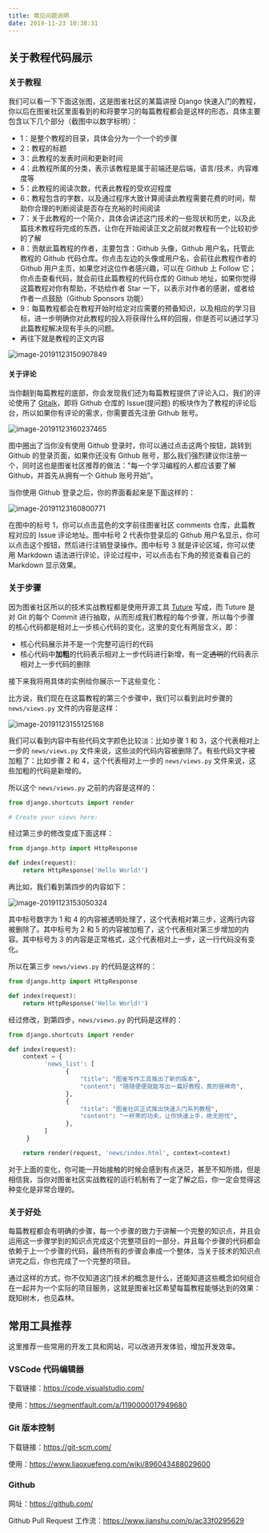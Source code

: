 ```yaml
---
title: 常见问题说明
date: 2019-11-23 10:38:31
---
```


## 关于教程代码展示

### 关于教程

我们可以看一下下面这张图，这是图雀社区的某篇讲授 Django 快速入门的教程，你以后在图雀社区里面看到的和将要学习的每篇教程都会是这样的形态，具体主要包含以下几个部分（截图中以数字标明）：

- 1：是整个教程的目录，具体会分为一个一个的步骤
- 2：教程的标题
- 3：此教程的发表时间和更新时间
- 4：此教程所属的分类，表示该教程是属于前端还是后端，语言/技术，内容难度等
- 5：此教程的阅读次数，代表此教程的受欢迎程度
- 6：教程包含的字数，以及通过程序大致计算阅读此教程需要花费的时间，帮助你合理的判断阅读是否存在充裕的时间阅读
- 7：关于此教程的一个简介，具体会讲述这门技术的一些现状和历史，以及此篇技术教程将完成的东西，让你在开始阅读正文之前就对教程有一个比较初步的了解
- 8：贡献此篇教程的作者，主要包含：Github 头像，Github 用户名，托管此教程的 Github 代码仓库。你点击左边的头像或用户名，会前往此教程作者的 Github 用户主页，如果您对这位作者感兴趣，可以在 Github 上 Follow 它；你点击查看代码，就会前往此篇教程的代码仓库的 Github 地址，如果你觉得这篇教程对你有帮助，不妨给作者 Star 一下，以表示对作者的感谢，或者给作者一点鼓励（Github Sponsors 功能）
- 9：每篇教程都会在教程开始时给定对应需要的预备知识，以及相应的学习目标，进一步明确你对此教程的投入将获得什么样的回报，你是否可以通过学习此篇教程解决现有手头的问题。
- 再往下就是教程的正文内容

![image-20191123150907849](/images/image-20191123150907849.png)

#### 关于评论

当你翻到每篇教程的底部，你会发现我们还为每篇教程提供了评论入口，我们的评论使用了 [Gitalk](https://github.com/gitalk/gitalk)，即将 Github 仓库的 Issue(提问题) 的板块作为了教程的评论后台，所以如果你有评论的需求，你需要首先注册 Github 账号。

![image-20191123160237465](/images/image-20191123160237465.png)

图中圈出了当你没有使用 Github 登录时，你可以通过点击这两个按钮，跳转到 Github 的登录页面，如果你还没有 Github 账号，那么我们强烈建议你注册一个，同时这也是图雀社区推荐的做法："每一个学习编程的人都应该要了解 Github，并首先从拥有一个 Github 账号开始”。

当你使用 Github 登录之后，你的界面看起来是下面这样的：

![image-20191123160800771](/images/image-20191123160800771.png)

在图中的标号 1，你可以点击蓝色的文字前往图雀社区 comments 仓库，此篇教程对应的 Issue 评论地址。图中标号 2 代表你登录后的 Github 用户名显示，你可以点击这个按钮，然后进行注销登录操作。图中标号 3 就是评论区域，你可以使用 Markdown 语法进行评论，评论过程中，可以点击右下角的预览查看自己的 Markdown 显示效果。

### 关于步骤

因为图雀社区所以的技术实战教程都是使用开源工具 [Tuture](https://github.com/tuture-dev/tuture) 写成，而 Tuture 是对 Git 的每个 Commit 进行抽取，从而形成我们教程的每个步骤，所以每个步骤的核心代码都是相对上一步核心代码的变化，这里的变化有两层含义，即：

- 核心代码展示并不是一个完整可运行的代码
- 核心代码中**加粗**的代码表示相对上一步代码进行新增，有一定~~透明~~的代码表示相对上一步代码的删除

接下来我将用具体的实例给你展示一下这些变化：

比方说，我们现在在这篇教程的第三个步骤中，我们可以看到此时步骤的 `news/views.py` 文件的内容是这样：

![image-20191123155125168](/images/image-20191123155125168.png)

我们可以看到内容中有些代码文字颜色比较淡：比如步骤 1 和 3，这个代表相对上一步的 `news/views.py` 文件来说，这些淡的代码内容被删除了。有些代码文字被加粗了：比如步骤 2 和 4，这个代表相对上一步的 `news/views.py` 文件来说，这些加粗的代码是新增的。

所以这个 `news/views.py` 之前的内容是这样的：

```Python
from django.shortcuts import render

# Create your views here:
```

经过第三步的修改变成下面这样：

```Python
from django.http import HttpResponse

def index(request):
  	return HttpResponse('Hello World!')
```

再比如，我们看到第四步的内容如下：

![image-20191123153050324](/images/image-20191123153050324.png)

其中标号数字为 1 和 4 的内容被透明处理了，这个代表相对第三步，这两行内容被删除了。其中标号为 2 和 5 的内容被加粗了，这个代表相对第三步增加的内容。其中标号为 3 的内容是正常格式，这个代表相对上一步，这一行代码没有变化。

所以在第三步 `news/views.py` 的代码是这样的：

```Python
from django.http import HttpResponse

def index(request):
  	return HttpResponse('Hello World!')
```

经过修改，到第四步，`news/views.py` 的代码是这样的：

```Python
from django.shortcuts import render

def index(request):
    context = {
          'news_list': [
                {
                    "title": "图雀写作工具推出了新的版本",
                    "content": "随随便便就能写出一篇好教程，真的很神奇",
                },
                {
                    "title": "图雀社区正式推出快速入门系列教程",
                    "content": "一杯茶的功夫，让你快速上手，绝无担忧",
                },
          ]
     }

    return render(request, 'news/index.html', context=context)
```

对于上面的变化，你可能一开始接触的时候会感到有点迷茫，甚至不知所措，但是相信我，当你对图雀社区实战教程的运行机制有了一定了解之后，你一定会觉得这种变化是非常合理的。

### 关于好处

每篇教程都会有明确的步骤，每一个步骤的致力于讲解一个完整的知识点，并且会运用这一步骤学到的知识点完成这个完整项目的一部分，并且每个步骤的代码都会依赖于上一个步骤的代码，最终所有的步骤会串成一个整体，当关于技术的知识点讲完之后，你也完成了一个完整的项目。

通过这样的方式，你不仅知道这门技术的概念是什么，还能知道这些概念如何组合在一起并为一个实际的项目服务，这就是图雀社区希望每篇教程能够达到的效果：既知树木，也见森林。

## 常用工具推荐

这里推荐一些常用的开发工具和网站，可以改进开发体验，增加开发效率。

### VSCode 代码编辑器

下载链接：https://code.visualstudio.com/

使用：https://segmentfault.com/a/1190000017949680

### Git 版本控制

下载链接：https://git-scm.com/

使用：https://www.liaoxuefeng.com/wiki/896043488029600

### Github

网址：https://github.com/

Github Pull Request 工作流：https://www.jianshu.com/p/ac33f0295629




